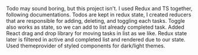Todo may sound boring, but this project isn't. 
I used Redux and TS together, following documentations. Todos are kept in redux state, I created reducers
that are responsible for adding, deleting, and toggling each tasks. Toggle also works as state, so we can
add to list already completed task. Added React drag and drop library for moving tasks in list as we like.
Redux state later is filtered in active and completed list and rendered due to our state.
Used themeprovider of styled components for dark/light themes.
